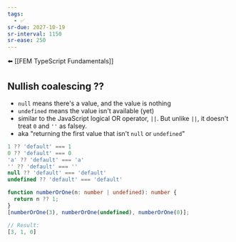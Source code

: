 ```yaml
---
tags:
  - ✅
sr-due: 2027-10-19
sr-interval: 1150
sr-ease: 250
---
```


⬅️ [[FEM TypeScript Fundamentals]]
## Nullish coalescing ??
- `null` means there's a value, and the value is nothing
- `undefined` means the value isn't available (yet)
- similar to the JavaScript logical OR operator, `||`. But unlike `||`, it doesn't treat `0` and `''` as falsey.
- aka "returning the first value that isn't `null` or `undefined`"

```ts
1 ?? 'default' === 1
0 ?? 'default' === 0
'a' ?? 'default' === 'a'
'' ?? 'default' === ''
null ?? 'default' === 'default'
undefined ?? 'default' === 'default'
```

```ts
function numberOrOne(n: number | undefined): number {
  return n ?? 1;
}
[numberOrOne(3), numberOrOne(undefined), numberOrOne(0)];

// Result:
[3, 1, 0]
```